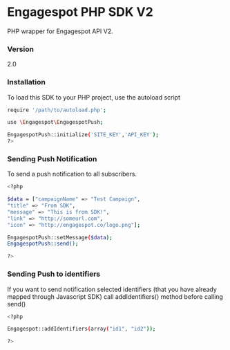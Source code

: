 # Engagespot PHP SDK V2

PHP wrapper for Engagespot API V2.

### Version
2.0

### Installation

To load this SDK to your PHP project, use the autoload script

```sh
require '/path/to/autoload.php';

use \Engagespot\EngagespotPush;

EngagespotPush::initialize('SITE_KEY','API_KEY');
?>
```

### Sending Push Notification

To send a push notification to all subscribers.

```sh
<?php

$data = ["campaignName" => "Test Campaign",
"title" => "From SDK", 
"message" => "This is from SDK!", 
"link" => "http://someurl.com", 
"icon" => "http://engagespot.co/logo.png"];

EngagespotPush::setMessage($data);
EngagespotPush::send();

?>
```

### Sending Push to identifiers

If you want to send notification selected identifiers (that you have already mapped through Javascript SDK) call addIdentifiers() method before calling send()

```sh
<?php

Engagespot::addIdentifiers(array("id1", "id2"));

?>
```